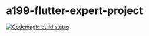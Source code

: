 # a199-flutter-expert-project

[![Codemagic build status](https://api.codemagic.io/apps/639d85df6656bbe84d8c430e/release-workflow/status_badge.svg)](https://codemagic.io/apps/639d85df6656bbe84d8c430e/release-workflow/latest_build)